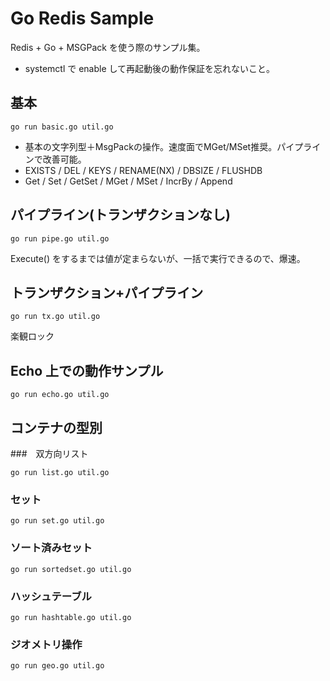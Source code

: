 # Go Redis Sample

Redis + Go + MSGPack を使う際のサンプル集。

- systemctl で enable して再起動後の動作保証を忘れないこと。

## 基本

`go run basic.go util.go`

- 基本の文字列型＋MsgPackの操作。速度面でMGet/MSet推奨。パイプラインで改善可能。
- EXISTS / DEL / KEYS / RENAME(NX) / DBSIZE / FLUSHDB
- Get / Set / GetSet / MGet / MSet / IncrBy / Append

## パイプライン(トランザクションなし)

`go run pipe.go util.go`

Execute() をするまでは値が定まらないが、一括で実行できるので、爆速。

## トランザクション+パイプライン

`go run tx.go util.go`

楽観ロック

## Echo 上での動作サンプル

`go run echo.go util.go`

## コンテナの型別

###　双方向リスト

`go run list.go util.go`

### セット

`go run set.go util.go`

### ソート済みセット

`go run sortedset.go util.go`

### ハッシュテーブル

`go run hashtable.go util.go`

### ジオメトリ操作

`go run geo.go util.go`
